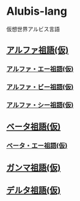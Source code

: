 # Alubis-lang
仮想世界アルビス言語

## [アルファ祖語(仮)](/Alpha.md)

### [アルファ・エー祖語(仮)](/Alpha-A.md)

### [アルファ・ビー祖語(仮)](/Alpha-B.md)

### [アルファ・シー祖語(仮)](majukyi.github.io/Alubis/)

## [ベータ祖語(仮)](/Beta.md)

### [ベータ・エー祖語(仮)](/Beta-A.md)

## [ガンマ祖語(仮)](/Gamma.md)

## [デルタ祖語(仮)](/Delta.md)
